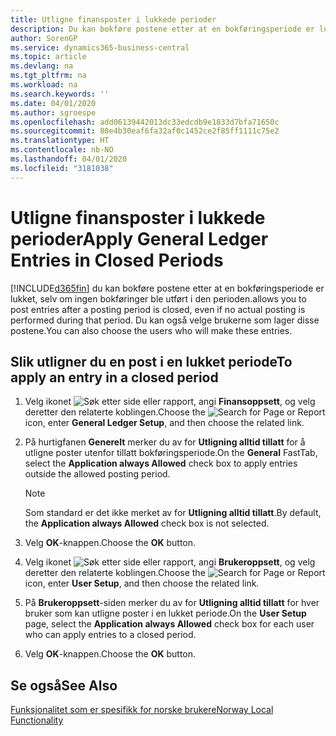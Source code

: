 ```yaml
---
title: Utligne finansposter i lukkede perioder
description: Du kan bokføre postene etter at en bokføringsperiode er lukket, selv om ingen bokføringer ble utført i den perioden.
author: SorenGP
ms.service: dynamics365-business-central
ms.topic: article
ms.devlang: na
ms.tgt_pltfrm: na
ms.workload: na
ms.search.keywords: ''
ms.date: 04/01/2020
ms.author: sgroespe
ms.openlocfilehash: add06139442013dc33edcdb9e1833d7bfa71650c
ms.sourcegitcommit: 88e4b30eaf6fa32af0c1452ce2f85ff1111c75e2
ms.translationtype: HT
ms.contentlocale: nb-NO
ms.lasthandoff: 04/01/2020
ms.locfileid: "3181038"
---
```

# <a name="apply-general-ledger-entries-in-closed-periods"></a><span data-ttu-id="6a124-103">Utligne finansposter i lukkede perioder</span><span class="sxs-lookup"><span data-stu-id="6a124-103">Apply General Ledger Entries in Closed Periods</span></span>
[!INCLUDE[d365fin](../../includes/d365fin_md.md)] <span data-ttu-id="6a124-104">du kan bokføre postene etter at en bokføringsperiode er lukket, selv om ingen bokføringer ble utført i den perioden.</span><span class="sxs-lookup"><span data-stu-id="6a124-104">allows you to post entries after a posting period is closed, even if no actual posting is performed during that period.</span></span> <span data-ttu-id="6a124-105">Du kan også velge brukerne som lager disse postene.</span><span class="sxs-lookup"><span data-stu-id="6a124-105">You can also choose the users who will make these entries.</span></span>  

## <a name="to-apply-an-entry-in-a-closed-period"></a><span data-ttu-id="6a124-106">Slik utligner du en post i en lukket periode</span><span class="sxs-lookup"><span data-stu-id="6a124-106">To apply an entry in a closed period</span></span>  

1.  <span data-ttu-id="6a124-107">Velg ikonet ![Søk etter side eller rapport](../../media/ui-search/search_small.png "Ikonet Søk etter side eller rapport"), angi **Finansoppsett**, og velg deretter den relaterte koblingen.</span><span class="sxs-lookup"><span data-stu-id="6a124-107">Choose the ![Search for Page or Report](../../media/ui-search/search_small.png "Search for Page or Report icon") icon, enter **General Ledger Setup**, and then choose the related link.</span></span>  
2.  <span data-ttu-id="6a124-108">På hurtigfanen **Generelt** merker du av for **Utligning alltid tillatt** for å utligne poster utenfor tillatt bokføringsperiode.</span><span class="sxs-lookup"><span data-stu-id="6a124-108">On the **General** FastTab, select the **Application always Allowed** check box to apply entries outside the allowed posting period.</span></span>  

    > [!NOTE]  
    >  <span data-ttu-id="6a124-109">Som standard er det ikke merket av for **Utligning alltid tillatt**.</span><span class="sxs-lookup"><span data-stu-id="6a124-109">By default, the **Application always Allowed** check box is not selected.</span></span>  

3.  <span data-ttu-id="6a124-110">Velg **OK**-knappen.</span><span class="sxs-lookup"><span data-stu-id="6a124-110">Choose the **OK** button.</span></span>  
4.  <span data-ttu-id="6a124-111">Velg ikonet ![Søk etter side eller rapport](../../media/ui-search/search_small.png "Ikonet Søk etter side eller rapport"), angi **Brukeroppsett**, og velg deretter den relaterte koblingen.</span><span class="sxs-lookup"><span data-stu-id="6a124-111">Choose the ![Search for Page or Report](../../media/ui-search/search_small.png "Search for Page or Report icon") icon, enter **User Setup**, and then choose the related link.</span></span>  
5.  <span data-ttu-id="6a124-112">På **Brukeroppsett**-siden merker du av for **Utligning alltid tillatt** for hver bruker som kan utligne poster i en lukket periode.</span><span class="sxs-lookup"><span data-stu-id="6a124-112">On the **User Setup** page, select the **Application always Allowed** check box for each user who can apply entries to a closed period.</span></span>  
6.  <span data-ttu-id="6a124-113">Velg **OK**-knappen.</span><span class="sxs-lookup"><span data-stu-id="6a124-113">Choose the **OK** button.</span></span>  

## <a name="see-also"></a><span data-ttu-id="6a124-114">Se også</span><span class="sxs-lookup"><span data-stu-id="6a124-114">See Also</span></span>  
[<span data-ttu-id="6a124-115">Funksjonalitet som er spesifikk for norske brukere</span><span class="sxs-lookup"><span data-stu-id="6a124-115">Norway Local Functionality</span></span>](norway-local-functionality.md)
